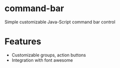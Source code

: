 # command-bar
Simple customizable Java-Script command bar control

# Features

 * Customizable groups, action buttons
 * Integration with font awesome

